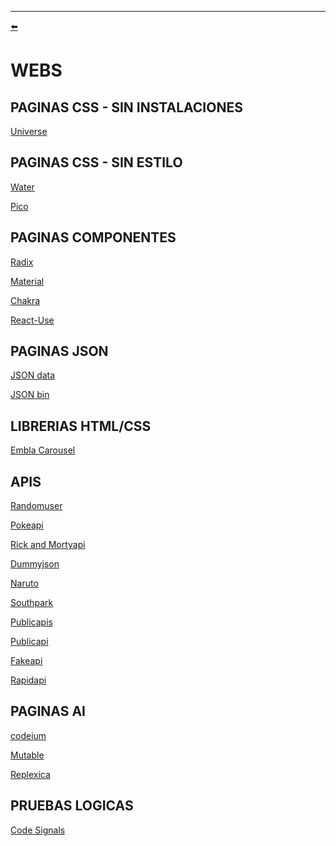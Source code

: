 <hr>
<a name="top"></a>

[⬅️](../../README.md#head1234)

# WEBS

## PAGINAS CSS - SIN INSTALACIONES

[Universe](https://uiverse.io/)

## PAGINAS CSS - SIN ESTILO
[Water](https://watercss.kognise.dev/)

[Pico](https://picocss.com/)


## PAGINAS COMPONENTES

[Radix](https://www.radix-ui.com/) 

[Material](https://mui.com/)

[Chakra](https://v2.chakra-ui.com/)

[React-Use](https://github.com/streamich/react-use?tab=readme-ov-file)

## PAGINAS JSON

[JSON data](https://www.jsondataai.com/)

[JSON bin](https://jsonbin.io/)

## LIBRERIAS HTML/CSS

[Embla Carousel](https://www.embla-carousel.com/)

## APIS

[Randomuser](https://randomuser.me/)

[Pokeapi](https://pokeapi.co/)

[Rick and Mortyapi](https://rickandmortyapi.com/)

[Dummyjson](https://dummyjson.com/)

[Naruto](https://narutodb.xyz/)

[Southpark](https://github.com/Thatskat/southpark-quotes-api?tab=readme-ov-file)

[Publicapis](https://publicapis.dev/)

[Publicapi](https://publicapi.dev/)

[Fakeapi](https://fakeapi.platzi.com/)

[Rapidapi](https://rapidapi.com/)

## PAGINAS AI

[codeium](https://codeium.com/chat)

[Mutable](https://mutable.ai/)

[Replexica](https://replexica.com/en)  <!---traduce paginas webs-->

## PRUEBAS LOGICAS

[Code Signals](https://codesignal.com/)
